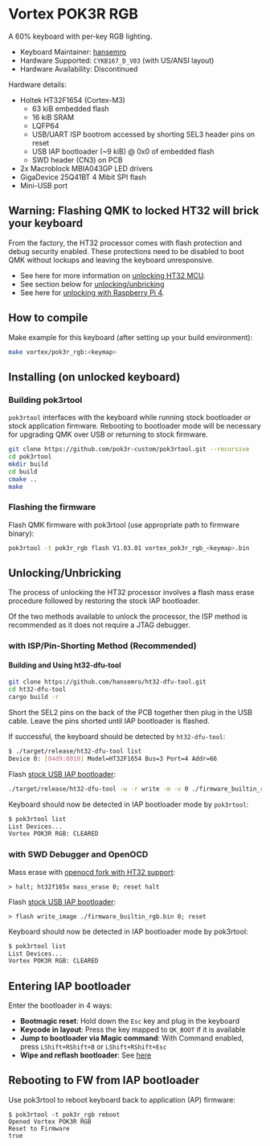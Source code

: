 # Vortex POK3R RGB

A 60% keyboard with per-key RGB lighting.

* Keyboard Maintainer: [hansemro](https://github.com/hansemro)
* Hardware Supported: `CYKB167_D_V03` (with US/ANSI layout)
* Hardware Availability: Discontinued

Hardware details:
* Holtek HT32F1654 (Cortex-M3)
    * 63 kiB embedded flash
    * 16 kiB SRAM
    * LQFP64
    * USB/UART ISP bootrom accessed by shorting SEL3 header pins on reset
    * USB IAP bootloader (~9 kiB) @ 0x0 of embedded flash
    * SWD header (CN3) on PCB
* 2x Macroblock MBIA043GP LED drivers
* GigaDevice 25Q41BT 4 Mibit SPI flash
* Mini-USB port

## Warning: Flashing QMK to locked HT32 will brick your keyboard

From the factory, the HT32 processor comes with flash protection and debug security enabled. These protections need to be disabled to boot QMK without lockups and leaving the keyboard unresponsive.

* See here for more information on [unlocking HT32 MCU](https://github.com/pok3r-custom/pok3r_re_firmware/wiki/HT32-Unlocking).
* See section below for [unlocking/unbricking](#UnlockingUnbricking)
* See here for [unlocking with Raspberry Pi 4](https://github.com/mateuszradomski/re-masterkeys/issues/1#issuecomment-1143137173).

## How to compile

Make example for this keyboard (after setting up your build environment):

```bash
make vortex/pok3r_rgb:<keymap>
```

## Installing (on unlocked keyboard)

### Building pok3rtool

`pok3rtool` interfaces with the keyboard while running stock bootloader or stock application firmware. Rebooting to bootloader mode will be necessary for upgrading QMK over USB or returning to stock firmware.

```bash
git clone https://github.com/pok3r-custom/pok3rtool.git --recursive
cd pok3rtool
mkdir build
cd build
cmake ..
make
```

### Flashing the firmware

Flash QMK firmware with pok3rtool (use appropriate path to firmware binary):

```bash
pok3rtool -t pok3r_rgb flash V1.03.01 vortex_pok3r_rgb_<keymap>.bin
```

## Unlocking/Unbricking

The process of unlocking the HT32 processor involves a flash mass erase procedure followed by restoring the stock IAP bootloader.

Of the two methods available to unlock the processor, the ISP method is recommended as it does not require a JTAG debugger.

### with ISP/Pin-Shorting Method (Recommended)

#### Building and Using ht32-dfu-tool

```bash
git clone https://github.com/hansemro/ht32-dfu-tool.git
cd ht32-dfu-tool
cargo build -r
```

Short the SEL2 pins on the back of the PCB together then plug in the USB cable. Leave the pins shorted until IAP bootloader is flashed.

If successful, the keyboard should be detected by `ht32-dfu-tool`:

```bash
$ ./target/release/ht32-dfu-tool list
Device 0: [04d9:8010] Model=HT32F1654 Bus=3 Port=4 Addr=66
```

Flash [stock USB IAP bootloader](https://github.com/pok3r-custom/pok3r_re_firmware/raw/master/disassemble/pok3r_rgb/builtin_rgb/firmware_builtin_rgb.bin):

```bash
./target/release/ht32-dfu-tool -w -r write -m -v 0 ./firmware_builtin_rgb.bin
```

Keyboard should now be detected in IAP bootloader mode by `pok3rtool`:

```bash
$ pok3rtool list
List Devices...
Vortex POK3R RGB: CLEARED
```

### with SWD Debugger and OpenOCD

Mass erase with [openocd fork with HT32 support](https://github.com/hansemro/openocd-ht32/tree/ht32f165x-dev):

```
> halt; ht32f165x mass_erase 0; reset halt
```

Flash [stock USB IAP bootloader](https://github.com/pok3r-custom/pok3r_re_firmware/raw/master/disassemble/pok3r_rgb/builtin_rgb/firmware_builtin_rgb.bin):

```
> flash write_image ./firmware_builtin_rgb.bin 0; reset
```

Keyboard should now be detected in IAP bootloader mode by pok3rtool:

```bash
$ pok3rtool list
List Devices...
Vortex POK3R RGB: CLEARED
```

## Entering IAP bootloader

Enter the bootloader in 4 ways:

* **Bootmagic reset**: Hold down the `Esc` key and plug in the keyboard
* **Keycode in layout**: Press the key mapped to `QK_BOOT` if it is available
* **Jump to bootloader via Magic command**: With Command enabled, press `LShift+RShift+B` or `LShift+RShift+Esc`
* **Wipe and reflash bootloader**: See [here](#UnlockingUnbricking)

## Rebooting to FW from IAP bootloader

Use pok3rtool to reboot keyboard back to application (AP) firmware:

```
$ pok3rtool -t pok3r_rgb reboot
Opened Vortex POK3R RGB
Reset to Firmware
true
```
